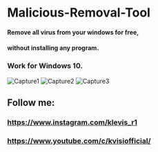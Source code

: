 # Malicious-Removal-Tool

#### Remove all virus from your windows for free,
#### without installing any program.
### Work for Windows 10.
![Capture1](https://user-images.githubusercontent.com/62477193/92607997-1eebe580-f2b5-11ea-8c85-ca99013619d0.PNG)
![Capture2](https://user-images.githubusercontent.com/62477193/92608204-5bb7dc80-f2b5-11ea-96af-0fc766865feb.PNG)
![Capture3](https://user-images.githubusercontent.com/62477193/92608214-5d81a000-f2b5-11ea-8fa9-5aaeca71bc11.PNG)
## Follow me:
### https://www.instagram.com/klevis_r1
### https://www.youtube.com/c/kvisiofficial/
